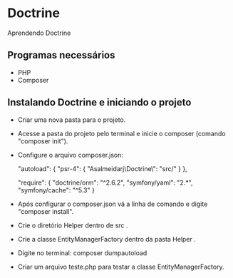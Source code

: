 # Doctrine
Aprendendo Doctrine

## Programas necessários 

- PHP
- Composer

## Instalando Doctrine e iniciando o projeto

- Criar uma nova pasta para o projeto.
- Acesse a pasta do projeto pelo terminal e inicie o composer (comando "composer init").
- Configure o arquivo composer.json:

    "autoload": {
        "psr-4": {
            "Asalmeidarj\\Doctrine\\": "src/"
        }
    },

    "require": {
        "doctrine/orm": "^2.6.2",
        "symfony/yaml": "2.*",
        "symfony/cache": "^5.3"
    }

- Após configurar o composer.json vá a linha de comando e digite "composer install".
- Crie o diretório Helper dentro de src .
- Crie a classe EntityManagerFactory dentro da pasta Helper .
- Digite no terminal: composer dumpautoload
- Criar um arquivo teste.php para testar a classe EntityManagerFactory.



